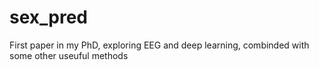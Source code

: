# sex_pred
First paper in my PhD, exploring EEG and deep learning, combinded with some other useuful methods
